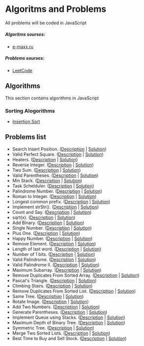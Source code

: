 # Algoritms and Problems

All problems will be coded in JavaScript


##### Algoritms sourses:
 * [e-maxx.ru](https://e-maxx.ru/algo/)
 
##### Problems sourses:
 * [LeetCode](https://leetcode.com/)
 
## Algorithms

This section contains algorithms in JavaScript

### Sorting Alogorithms

* [Insertion Sort]()


## Problems list

* Search Insert Position. ([Description](https://leetcode.com/problems/search-insert-position/description/) | [Solution](https://github.com/belodpav/algoproblems/tree/master/problems/35_search-insert-position))
* Valid Perfect Square. ([Description](https://leetcode.com/problems/valid-perfect-square/description/) | [Solution](https://github.com/belodpav/algoproblems/tree/master/problems/367_valid_perfect_square))
* Heaters. ([Description](https://leetcode.com/problems/heaters/description/) | [Solution](https://github.com/belodpav/algoproblems/tree/master/problems/475_heaters))
* Reverse Integer. ([Description](https://leetcode.com/problems/reverse-integer/description/) | [Solution](https://github.com/belodpav/algoproblems/tree/master/problems/7_reverse_integer))
* Two Sum. ([Description](https://leetcode.com/problems/two-sum/description/) | [Solution](https://github.com/belodpav/algoproblems/tree/master/problems/1_two_sum))
* Valid Parentheses. ([Description](https://leetcode.com/problems/valid-parentheses/description/) | [Solution](https://github.com/belodpav/algoproblems/tree/master/problems/20_valid_parentheses))
* Min Stack. ([Description](https://leetcode.com/problems/min-stack/description/) | [Solution](https://github.com/belodpav/algoproblems/tree/master/problems/155_min_stack))
* Task Schelduler. ([Description](https://leetcode.com/problems/task-scheduler/description/) | [Solution](https://github.com/belodpav/algoproblems/tree/master/problems/621_task_schelduler))
* Palindrome Number. ([Description](https://leetcode.com/problems/palindrome-number/description/) | [Solution](https://github.com/belodpav/algoproblems/tree/master/problems/9_palindrome_number))
* Roman to Integer. ([Description](https://leetcode.com/problems/roman-to-integer/description/) | [Solution](https://github.com/belodpav/algoproblems/tree/master/problems/13_roman_to_integer))
* Longest common prefix. ([Description](https://leetcode.com/problems/longest-common-prefix/description/) | [Solution](https://github.com/belodpav/algoproblems/tree/master/problems/14_longest_common_prefix))
* Implement strStr(). ([Description](https://leetcode.com/problems/implement-strstr/description/) | [Solution](https://github.com/belodpav/algoproblems/tree/master/problems/28_implement_strStr()))
* Count and Say. ([Description](https://leetcode.com/problems/count-and-say/description/) | [Solution](https://github.com/belodpav/algoproblems/tree/master/problems/38_count_and_say))
* sqrt(x). ([Description](https://leetcode.com/problems/sqrtx/description/) | [Solution](https://github.com/belodpav/algoproblems/tree/master/problems/69_sqrt(x)))
* Add Binary. ([Description](https://leetcode.com/problems/add-binary/description/) | [Solution](https://github.com/belodpav/algoproblems/tree/master/problems/67_add_binary))
* Single Number. ([Description](https://leetcode.com/problems/single-number/description/) | [Solution](https://github.com/belodpav/algoproblems/tree/master/problems/136_single_number))
* Plus One. ([Description](https://leetcode.com/problems/plus-one/description/) | [Solution](https://github.com/belodpav/algoproblems/tree/master/problems/66_plus_one))
* Happy Number. ([Description](https://leetcode.com/problems/happy-number/description/) | [Solution](https://github.com/belodpav/algoproblems/tree/master/problems/202_happy_number))
* Remove Element. ([Description](https://leetcode.com/problems/remove-element/description/) | [Solution](https://github.com/belodpav/algoproblems/tree/master/problems/27_remove_element))
* Length of last word. ([Description](https://leetcode.com/problems/length-of-last-word/description/) | [Solution](https://github.com/belodpav/algoproblems/tree/master/problems/58_length_of_last_word))
* Number of 1 bits. ([Description](https://leetcode.com/problems/number-of-1-bits/description/) | [Solution](https://github.com/belodpav/algoproblems/tree/master/problems/191_number_of_bits))
* Valid Palindrome. ([Description](https://leetcode.com/problems/valid-palindrome/description/) | [Solution](https://github.com/belodpav/algoproblems/tree/master/problems/125_valid_palindrome))
* Valid Palindrome II. ([Description](https://leetcode.com/problems/valid-palindrome-ii/description/) | [Solution](https://github.com/belodpav/algoproblems/tree/master/problems/680_valid_palindrome-II))
* Maximum Subarray. ([Description](https://leetcode.com/problems/maximum-subarray/description/) | [Solution](https://github.com/belodpav/algoproblems/tree/master/problems/53_maximum_subarray))
* Remove Duplicates From Sorted Array. ([Description](https://leetcode.com/problems/remove-duplicates-from-sorted-array/description/) | [Solution](https://github.com/belodpav/algoproblems/tree/master/problems/26_remove_duplicates_from_sorted_array))
* Pascal's Triangle. ([Description](https://leetcode.com/problems/pascals-triangle/description/) | [Solution](https://github.com/belodpav/algoproblems/tree/master/problems/118_pascal_triangle))
* Climbing Stairs. ([Description](https://leetcode.com/problems/climbing-stairs/description/) | [Solution](https://github.com/belodpav/algoproblems/tree/master/problems/70_climbing_stairs))
* Remove Duplicates From Sorted List. ([Description](https://leetcode.com/problems/remove-duplicates-from-sorted-list/description/) | [Solution](https://github.com/belodpav/algoproblems/tree/master/problems/83_remove_duplicates_from_sorted_list))
* Same Tree. ([Description](https://leetcode.com/problems/same-tree/description/) | [Solution](https://github.com/belodpav/algoproblems/tree/master/problems/100_same_tree))
* Rotate Image. ([Description](https://leetcode.com/problems/rotate-image/description/) | [Solution](https://github.com/belodpav/algoproblems/tree/master/problems/48_rotate_image))
* Add Two Numbers. ([Description](https://leetcode.com/problems/add-two-numbers/description/) | [Solution](https://github.com/belodpav/algoproblems/tree/master/problems/2_add_two_numbers))
* Generate Parentheses. ([Description](https://leetcode.com/problems/generate-parentheses/description/) | [Solution](https://github.com/belodpav/algoproblems/tree/master/problems/22_generate_parentheses))
* Implement Queue using Stacks. ([Description](https://leetcode.com/problems/implement-queue-using-stacks/description/) | [Solution](https://github.com/belodpav/algoproblems/tree/master/problems/232_implement_queue_using_stacks))
* Maximum Depth of Binary Tree. ([Description](https://leetcode.com/problems/maximum-depth-of-binary-tree/description/) | [Solution](https://github.com/belodpav/algoproblems/tree/master/problems/104_maximum_depth_of_binary_tree))
* Symmetric Tree. ([Description](https://leetcode.com/problems/symmetric-tree/description/) | [Solution](https://github.com/belodpav/algoproblems/tree/master/problems/101_symmetric_tree))
* Merge Two Sorted Lists. ([Description](https://leetcode.com/problems/merge-two-sorted-lists/description/) | [Solution](https://github.com/belodpav/algoproblems/tree/master/problems/21_merge_two_sorted_lists))
* Best Time to Buy and Sell Stock. ([Description](https://leetcode.com/problems/best-time-to-buy-and-sell-stock/description/) | [Solution](https://github.com/belodpav/algoproblems/tree/master/problems/121_best_time_to_buy_and_sell_stock))